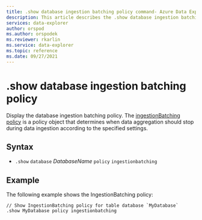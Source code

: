 ```yaml
---
title: .show database ingestion batching policy command- Azure Data Explorer
description: This article describes the .show database ingestion batching policy command in Azure Data Explorer.
services: data-explorer
author: orspod
ms.author: orspodek
ms.reviewer: rkarlin
ms.service: data-explorer
ms.topic: reference
ms.date: 09/27/2021
---
```

# .show database ingestion batching policy

Display the database ingestion batching policy. The [ingestionBatching policy](batchingpolicy.md) is a policy object that determines when data aggregation should stop during data ingestion according to the specified settings.

## Syntax

* `.show` `database` *DatabaseName* `policy` `ingestionbatching`

## Example

The following example shows the IngestionBatching policy:

```kusto
// Show IngestionBatching policy for table database `MyDatabase`
.show MyDatabase policy ingestionbatching 
```
